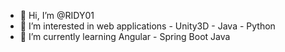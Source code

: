 - 👋 Hi, I’m @RIDY01
- 👀 I’m interested in web applications - Unity3D - Java - Python
- 🌱 I’m currently learning Angular - Spring Boot Java 

<!---
RIDY01/RIDY01 is a ✨ special ✨ repository because its `README.md` (this file) appears on your GitHub profile.
You can click the Preview link to take a look at your changes.
--->
